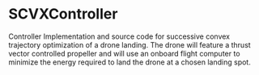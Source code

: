 # SCVXController

Controller Implementation and source code for successive convex trajectory optimization of a drone landing. The drone will feature a thrust vector controlled propeller and will use an onboard flight computer to minimize the energy required to land the drone at a chosen landing spot.
